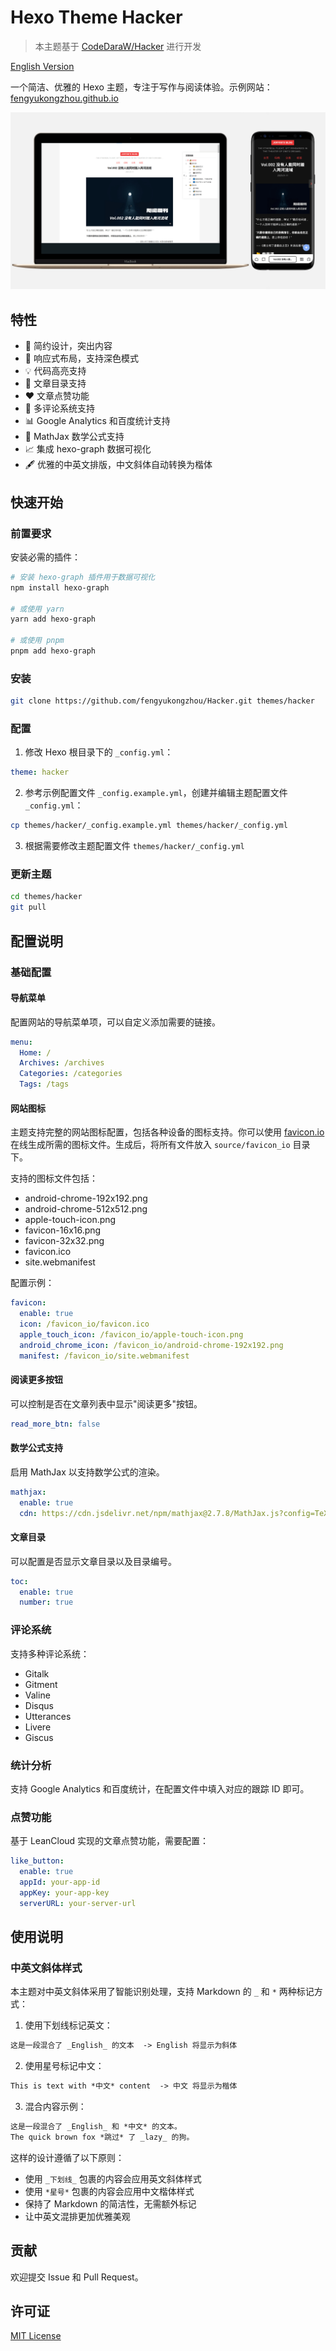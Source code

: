 # Hexo Theme Hacker

> 本主题基于 [CodeDaraW/Hacker](https://github.com/CodeDaraW/Hacker) 进行开发

[English Version](README_EN.md)

一个简洁、优雅的 Hexo 主题，专注于写作与阅读体验。示例网站：[fengyukongzhou.github.io](https://fengyukongzhou.github.io)

![Hacker主题预览](preview.png)

## 特性

- 🎨 简约设计，突出内容
- 📱 响应式布局，支持深色模式
- 💡 代码高亮支持
- 📑 文章目录支持
- ❤️ 文章点赞功能
- 💬 多评论系统支持
- 📊 Google Analytics 和百度统计支持
- 📝 MathJax 数学公式支持
- 📈 集成 hexo-graph 数据可视化
- 🖋 优雅的中英文排版，中文斜体自动转换为楷体

## 快速开始

### 前置要求

安装必需的插件：
```bash
# 安装 hexo-graph 插件用于数据可视化
npm install hexo-graph

# 或使用 yarn
yarn add hexo-graph

# 或使用 pnpm
pnpm add hexo-graph
```

### 安装

```bash
git clone https://github.com/fengyukongzhou/Hacker.git themes/hacker
```

### 配置

1. 修改 Hexo 根目录下的 `_config.yml`：
```yaml
theme: hacker
```

2. 参考示例配置文件 `_config.example.yml`，创建并编辑主题配置文件 `_config.yml`：
```bash
cp themes/hacker/_config.example.yml themes/hacker/_config.yml
```

3. 根据需要修改主题配置文件 `themes/hacker/_config.yml`

### 更新主题

```bash
cd themes/hacker
git pull
```

## 配置说明

### 基础配置

#### 导航菜单
配置网站的导航菜单项，可以自定义添加需要的链接。

```yaml
menu:
  Home: /
  Archives: /archives
  Categories: /categories
  Tags: /tags
```

#### 网站图标
主题支持完整的网站图标配置，包括各种设备的图标支持。你可以使用 [favicon.io](https://favicon.io/favicon-converter/) 在线生成所需的图标文件。生成后，将所有文件放入 `source/favicon_io` 目录下。

支持的图标文件包括：
- android-chrome-192x192.png
- android-chrome-512x512.png
- apple-touch-icon.png
- favicon-16x16.png
- favicon-32x32.png
- favicon.ico
- site.webmanifest

配置示例：
```yaml
favicon:
  enable: true
  icon: /favicon_io/favicon.ico
  apple_touch_icon: /favicon_io/apple-touch-icon.png
  android_chrome_icon: /favicon_io/android-chrome-192x192.png
  manifest: /favicon_io/site.webmanifest
```

#### 阅读更多按钮
可以控制是否在文章列表中显示"阅读更多"按钮。

```yaml
read_more_btn: false
```

#### 数学公式支持
启用 MathJax 以支持数学公式的渲染。

```yaml
mathjax:
  enable: true
  cdn: https://cdn.jsdelivr.net/npm/mathjax@2.7.8/MathJax.js?config=TeX-AMS-MML_HTMLorMML
```

#### 文章目录
可以配置是否显示文章目录以及目录编号。

```yaml
toc:
  enable: true
  number: true
```

### 评论系统

支持多种评论系统：
- Gitalk
- Gitment
- Valine
- Disqus
- Utterances
- Livere
- Giscus

### 统计分析

支持 Google Analytics 和百度统计，在配置文件中填入对应的跟踪 ID 即可。

### 点赞功能

基于 LeanCloud 实现的文章点赞功能，需要配置：
```yaml
like_button:
  enable: true
  appId: your-app-id
  appKey: your-app-key
  serverURL: your-server-url
```

## 使用说明

### 中英文斜体样式

本主题对中英文斜体采用了智能识别处理，支持 Markdown 的 `_` 和 `*` 两种标记方式：

1. 使用下划线标记英文：
```markdown
这是一段混合了 _English_ 的文本  -> English 将显示为斜体
```

2. 使用星号标记中文：
```markdown
This is text with *中文* content  -> 中文 将显示为楷体
```

3. 混合内容示例：
```markdown
这是一段混合了 _English_ 和 *中文* 的文本。
The quick brown fox *跳过* 了 _lazy_ 的狗。
```

这样的设计遵循了以下原则：
- 使用 `_下划线_` 包裹的内容会应用英文斜体样式
- 使用 `*星号*` 包裹的内容会应用中文楷体样式
- 保持了 Markdown 的简洁性，无需额外标记
- 让中英文混排更加优雅美观


## 贡献

欢迎提交 Issue 和 Pull Request。

## 许可证

[MIT License](LICENSE)